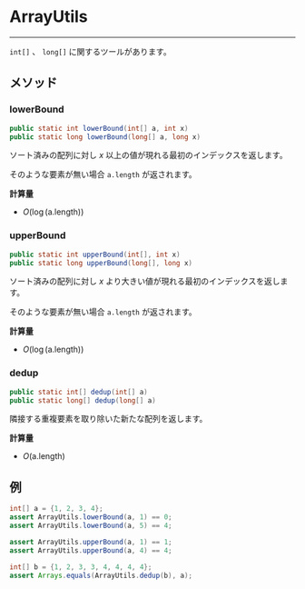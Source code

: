 # ArrayUtils
---

`int[]` 、 `long[]` に関するツールがあります。

## メソッド
### lowerBound
```java
public static int lowerBound(int[] a, int x)
public static long lowerBound(long[] a, long x)
```

ソート済みの配列に対し $x$ 以上の値が現れる最初のインデックスを返します。

そのような要素が無い場合 `a.length` が返されます。

**計算量**
- $O(\log{(\text{a.length})})$

### upperBound
```java
public static int upperBound(int[], int x)
public static long upperBound(long[], long x)
```

ソート済みの配列に対し $x$ より大きい値が現れる最初のインデックスを返します。

そのような要素が無い場合 `a.length` が返されます。

**計算量**
- $O(\log{(\text{a.length})})$

### dedup
```java
public static int[] dedup(int[] a)
public static long[] dedup(long[] a)
```

隣接する重複要素を取り除いた新たな配列を返します。

**計算量**
- $O(\text{a.length})$

## 例
```java
int[] a = {1, 2, 3, 4};
assert ArrayUtils.lowerBound(a, 1) == 0;
assert ArrayUtils.lowerBound(a, 5) == 4;

assert ArrayUtils.upperBound(a, 1) == 1;
assert ArrayUtils.upperBound(a, 4) == 4;

int[] b = {1, 2, 3, 3, 4, 4, 4, 4};
assert Arrays.equals(ArrayUtils.dedup(b), a);
```
